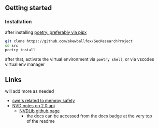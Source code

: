 ## Getting started


### Installation

after installing [poetry, preferably via pipx](https://python-poetry.org/docs/#installing-with-pipx)

```sh
git clone https://github.com/skewballfox/SecResearchProject
cd src
poetry install
```
after that, activate the virtual environment via `poetry shell`, or via vscodes virtual env manager

## Links

will add more as needed

- [cwe's related to memroy safety](https://cwe.mitre.org/data/definitions/1399.html)
- [NVD notes on 2.0 api](https://nvd.nist.gov/)
  - [NVDLib github page](https://github.com/Vehemont/nvdlib/)
    - the docs can be accessed from the docs badge at the very top of the readme